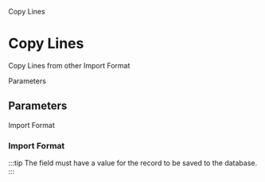
Copy Lines
# Copy Lines


Copy Lines from other Import Format

Parameters
## Parameters


Import Format
### Import Format


:::tip
The field must have a value for the record to be saved to the database.
:::